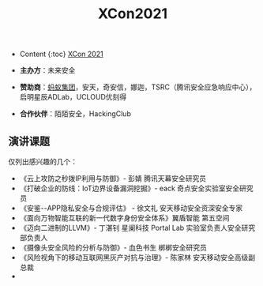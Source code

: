 ﻿---
layout:		post
category:	"sec"
title:		"XCon2021"

tags:		[]
---
- Content
{:toc}
[XCon 2021](http://xcon.xfocus.net/)



- **主办方**：未来安全
- **赞助商**：[蚂蚁集团](https://security.alipay.com/)，安天，奇安信，娜迦，TSRC（腾讯安全应急响应中心），启明星辰ADLab，UCLOUD优刻得
- **合作伙伴**：陌陌安全，HackingClub



## 演讲课题

仅列出感兴趣的几个：

- 《云上攻防之秒拨IP利用与防御》- 彭婧 腾讯天幕安全研究员
- 《打破企业的防线：IoT边界设备漏洞挖掘》- eack 奇点安全实验室安全研究员
- 《安鉴--APP隐私安全与合规评估》 - 徐文礼 安天移动安全资深安全专家
- 《面向万物智能互联的新一代数字身份安全体系》翼盾智能 第五空间 
- 《迈向二进制的LLVM》- 丁湛钊 星阑科技 Portal Lab 实验室负责人安全研究部负责人
- 《摄像头安全风险的分析与防御》- 血色书生 梆梆安全研究员
- 《风险视角下的移动互联网黑灰产对抗与治理》- 陈家林 安天移动安全高级副总裁
- 



















